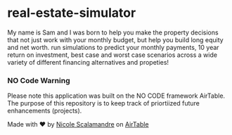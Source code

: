 # real-estate-simulator
My name is Sam and I was born to help you make the property decisions that not just work with your monthly budget, but help you build long equity and net worth. 
 run simulations to predict your monthly payments, 10 year return on investment, best case and worst case scenarios across a wide variety of different financing alternatives and propeties!    

### NO Code Warning 
Please note this application was built on the NO CODE framework AirTable.  The purpose of this repository is to keep track of priortiized future enhancements (projects). 

Made with ♥️ by [Nicole Scalamandre](https://www.linkedin.com/in/nicole-scalamandre/) on [AirTable](https://airtable.com/tblhVjOVbSyUbWkpr/viwBtE3OGuyDyHwX0?blocks=bip7gTSw4AEPggTfA)
